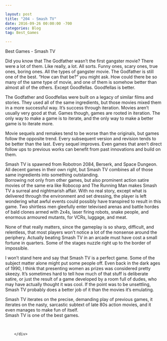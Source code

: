 ```yaml
---

layout: post  
title: "204 - Smash TV"  
date: 2016-09-26 00:00:00 -700  
categories: Blog  
tag: Best_Games

---
```


Best Games - Smash TV  
  
Did you know that The Godfather wasn’t the first gangster movie? There were a lot of them. Like really, a lot. All sorts. Funny ones, scary ones, true ones, boring ones. All the types of gangster movie. The Godfather is still one of the best. “How can that be?” you might ask. How could there be so many of the same type of movie, and one of them is somehow better than almost all of the others. Except Goodfellas. Goodfellas is better.   

The Godfather and Goodfellas were built on a legacy of similar films and stories. They used all of the same ingredients, but those movies mixed them in a more successful way. It’s success through iteration. Movies aren’t usually very good at that. Games though, games are rooted in iteration. The only way to make a game is to iterate, and the only way to make a better game is to iterate more.   

Movie sequels and remakes tend to be worse than the originals, but games follow the opposite trend. Every subsequent version and revision tends to be better than the last. Every sequel improves. Even games that aren’t direct follow ups to previous works can benefit from past innovations and build on them.  

Smash TV is spawned from Robotron 2084, Berserk, and Space Dungeon. All decent games in their own right, but Smash TV combines all of those same ingredients into something outstanding.   
Borrowing not only from other games, but also prominent action satire movies of the same era like Robocop and The Running Man makes Smash TV a surreal and nightmarish affair. With no real story, except what is delivered through the environment and set dressing, the player is left wondering what awful events could possibly have transpired to result in this game. Two shirtless men gleefully enter televised arenas and battle hordes of bald clones armed with 2x4s, laser firing robots, snake people, and enormous armoured mutants, for VCRs, luggage, and meat.   

None of that really matters, since the gameplay is so sharp, difficult, and relentless, that most players won’t notice a lot of the nonsense around the periphery. Actually beating Smash TV in an arcade must have cost a small fortune in quarters. Some of the stages nuzzle right up to the border of impossible.  

I won’t stand here and say that Smash TV is a perfect game. Some of the subject matter alone might put some people off. Even back in the dark ages of 1990, I think that presenting women as prizes was considered pretty skeezy. It’s sometimes hard to tell how much of that stuff is deliberate satire, or just the result of a game developed by a room full of dudes, who may have actually thought it was cool. If the point was to be unsettling, Smash TV probably does a better job of it than the movies it’s emulating.  
 
Smash TV iterates on the precise, demanding play of previous games, it iterates on the nasty, sarcastic subtext of late 80s action movies, and it even manages to make fun of itself.   
Smash TV is one of the best games.  
  
 

```
    </div>
    
```